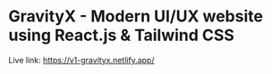 # GravityX - Modern UI/UX website using React.js & Tailwind CSS
Live link: https://v1-gravityx.netlify.app/
